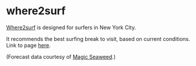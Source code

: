 # where2surf

[Where2surf](http://138.197.68.147/) is designed for surfers in New York City.

It recommends the best surfing break to visit, based on current conditions. Link to page [here](http://138.197.68.147/).

(Forecast data courtesy of [Magic Seaweed](www.magicseaweed.com).)
